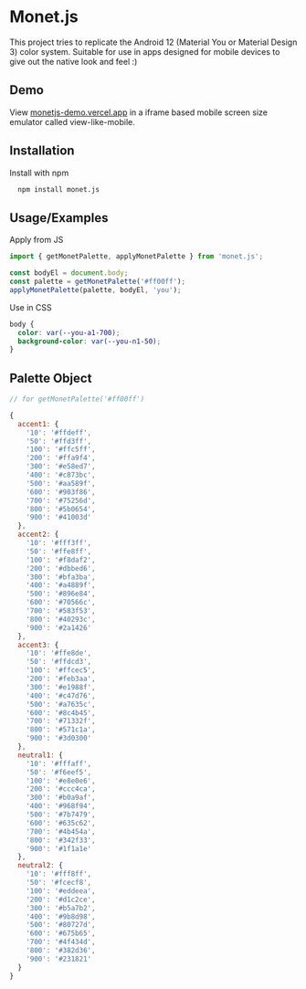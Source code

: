 # Monet.js

This project tries to replicate the Android 12 (Material You or Material Design 3) color system.
Suitable for use in apps designed for mobile devices to give out the native look and feel :)

## Demo

View [monetjs-demo.vercel.app](https://view-like-mobile.vercel.app/?url=https://monetjs-demo.vercel.app&title=MonetJS-Demo&bg=black) in a iframe based mobile screen size emulator called view-like-mobile.

## Installation

Install with npm

```bash
  npm install monet.js

```

## Usage/Examples

Apply from JS

```javascript
import { getMonetPalette, applyMonetPalette } from 'monet.js';

const bodyEl = document.body;
const palette = getMonetPalette('#ff00ff');
applyMonetPalette(palette, bodyEl, 'you');
```

Use in CSS

```css
body {
  color: var(--you-a1-700);
  background-color: var(--you-n1-50);
}
```

## Palette Object

```javascript
// for getMonetPalette('#ff00ff')

{
  accent1: {
    '10': '#ffdeff',
    '50': '#ffd3ff',
    '100': '#ffc5ff',
    '200': '#ffa9f4',
    '300': '#e58ed7',
    '400': '#c873bc',
    '500': '#aa589f',
    '600': '#903f86',
    '700': '#75256d',
    '800': '#5b0654',
    '900': '#41003d'
  },
  accent2: {
    '10': '#fff3ff',
    '50': '#ffe8ff',
    '100': '#f8daf2',
    '200': '#dbbed6',
    '300': '#bfa3ba',
    '400': '#a4889f',
    '500': '#896e84',
    '600': '#70566c',
    '700': '#583f53',
    '800': '#40293c',
    '900': '#2a1426'
  },
  accent3: {
    '10': '#ffe8de',
    '50': '#ffdcd3',
    '100': '#ffcec5',
    '200': '#feb3aa',
    '300': '#e1988f',
    '400': '#c47d76',
    '500': '#a7635c',
    '600': '#8c4b45',
    '700': '#71332f',
    '800': '#571c1a',
    '900': '#3d0300'
  },
  neutral1: {
    '10': '#fffaff',
    '50': '#f6eef5',
    '100': '#e8e0e6',
    '200': '#ccc4ca',
    '300': '#b0a9af',
    '400': '#968f94',
    '500': '#7b7479',
    '600': '#635c62',
    '700': '#4b454a',
    '800': '#342f33',
    '900': '#1f1a1e'
  },
  neutral2: {
    '10': '#fff8ff',
    '50': '#fcecf8',
    '100': '#eddeea',
    '200': '#d1c2ce',
    '300': '#b5a7b2',
    '400': '#9b8d98',
    '500': '#80727d',
    '600': '#675b65',
    '700': '#4f434d',
    '800': '#382d36',
    '900': '#231821'
  }
}
```
